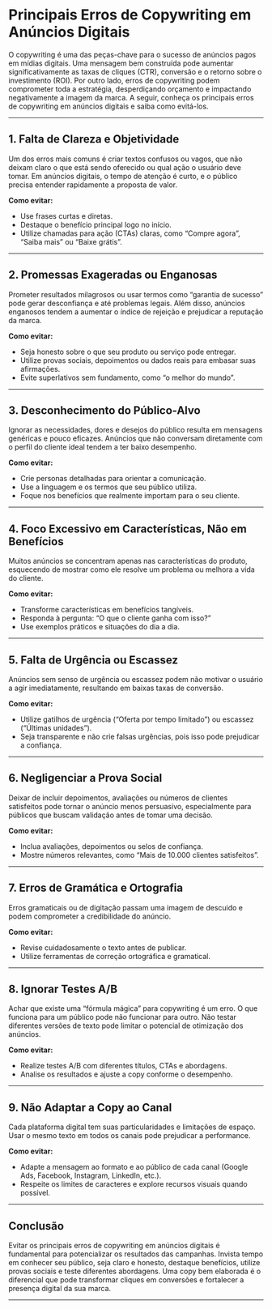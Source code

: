 
# Principais Erros de Copywriting em Anúncios Digitais

O copywriting é uma das peças-chave para o sucesso de anúncios pagos em mídias digitais. Uma mensagem bem construída pode aumentar significativamente as taxas de cliques (CTR), conversão e o retorno sobre o investimento (ROI). Por outro lado, erros de copywriting podem comprometer toda a estratégia, desperdiçando orçamento e impactando negativamente a imagem da marca. A seguir, conheça os principais erros de copywriting em anúncios digitais e saiba como evitá-los.

---

## 1. **Falta de Clareza e Objetividade**

Um dos erros mais comuns é criar textos confusos ou vagos, que não deixam claro o que está sendo oferecido ou qual ação o usuário deve tomar. Em anúncios digitais, o tempo de atenção é curto, e o público precisa entender rapidamente a proposta de valor.

**Como evitar:**  
- Use frases curtas e diretas.
- Destaque o benefício principal logo no início.
- Utilize chamadas para ação (CTAs) claras, como “Compre agora”, “Saiba mais” ou “Baixe grátis”.

---

## 2. **Promessas Exageradas ou Enganosas**

Prometer resultados milagrosos ou usar termos como “garantia de sucesso” pode gerar desconfiança e até problemas legais. Além disso, anúncios enganosos tendem a aumentar o índice de rejeição e prejudicar a reputação da marca.

**Como evitar:**  
- Seja honesto sobre o que seu produto ou serviço pode entregar.
- Utilize provas sociais, depoimentos ou dados reais para embasar suas afirmações.
- Evite superlativos sem fundamento, como “o melhor do mundo”.

---

## 3. **Desconhecimento do Público-Alvo**

Ignorar as necessidades, dores e desejos do público resulta em mensagens genéricas e pouco eficazes. Anúncios que não conversam diretamente com o perfil do cliente ideal tendem a ter baixo desempenho.

**Como evitar:**  
- Crie personas detalhadas para orientar a comunicação.
- Use a linguagem e os termos que seu público utiliza.
- Foque nos benefícios que realmente importam para o seu cliente.

---

## 4. **Foco Excessivo em Características, Não em Benefícios**

Muitos anúncios se concentram apenas nas características do produto, esquecendo de mostrar como ele resolve um problema ou melhora a vida do cliente.

**Como evitar:**  
- Transforme características em benefícios tangíveis.
- Responda à pergunta: “O que o cliente ganha com isso?”
- Use exemplos práticos e situações do dia a dia.

---

## 5. **Falta de Urgência ou Escassez**

Anúncios sem senso de urgência ou escassez podem não motivar o usuário a agir imediatamente, resultando em baixas taxas de conversão.

**Como evitar:**  
- Utilize gatilhos de urgência (“Oferta por tempo limitado”) ou escassez (“Últimas unidades”).
- Seja transparente e não crie falsas urgências, pois isso pode prejudicar a confiança.

---

## 6. **Negligenciar a Prova Social**

Deixar de incluir depoimentos, avaliações ou números de clientes satisfeitos pode tornar o anúncio menos persuasivo, especialmente para públicos que buscam validação antes de tomar uma decisão.

**Como evitar:**  
- Inclua avaliações, depoimentos ou selos de confiança.
- Mostre números relevantes, como “Mais de 10.000 clientes satisfeitos”.

---

## 7. **Erros de Gramática e Ortografia**

Erros gramaticais ou de digitação passam uma imagem de descuido e podem comprometer a credibilidade do anúncio.

**Como evitar:**  
- Revise cuidadosamente o texto antes de publicar.
- Utilize ferramentas de correção ortográfica e gramatical.

---

## 8. **Ignorar Testes A/B**

Achar que existe uma “fórmula mágica” para copywriting é um erro. O que funciona para um público pode não funcionar para outro. Não testar diferentes versões de texto pode limitar o potencial de otimização dos anúncios.

**Como evitar:**  
- Realize testes A/B com diferentes títulos, CTAs e abordagens.
- Analise os resultados e ajuste a copy conforme o desempenho.

---

## 9. **Não Adaptar a Copy ao Canal**

Cada plataforma digital tem suas particularidades e limitações de espaço. Usar o mesmo texto em todos os canais pode prejudicar a performance.

**Como evitar:**  
- Adapte a mensagem ao formato e ao público de cada canal (Google Ads, Facebook, Instagram, LinkedIn, etc.).
- Respeite os limites de caracteres e explore recursos visuais quando possível.

---

## Conclusão

Evitar os principais erros de copywriting em anúncios digitais é fundamental para potencializar os resultados das campanhas. Invista tempo em conhecer seu público, seja claro e honesto, destaque benefícios, utilize provas sociais e teste diferentes abordagens. Uma copy bem elaborada é o diferencial que pode transformar cliques em conversões e fortalecer a presença digital da sua marca.

---
```